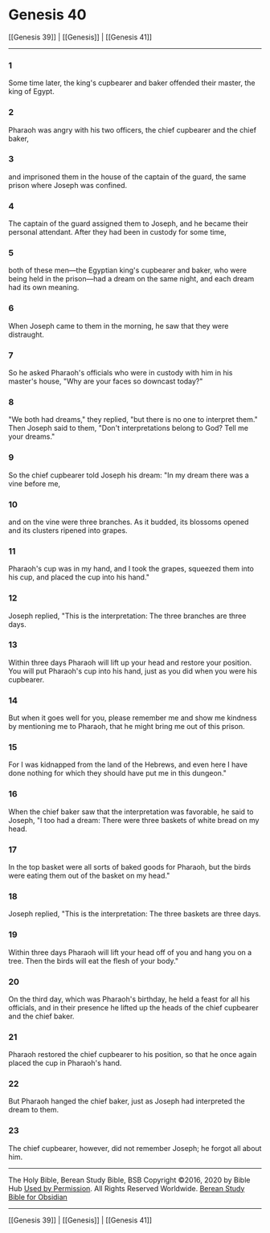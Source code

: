 # Genesis 40

[[Genesis 39]] | [[Genesis]] | [[Genesis 41]]

---

### 1
Some time later, the king's cupbearer and baker offended their master, the king of Egypt.

### 2
Pharaoh was angry with his two officers, the chief cupbearer and the chief baker,

### 3
and imprisoned them in the house of the captain of the guard, the same prison where Joseph was confined.

### 4
The captain of the guard assigned them to Joseph, and he became their personal attendant. After they had been in custody for some time,

### 5
both of these men—the Egyptian king's cupbearer and baker, who were being held in the prison—had a dream on the same night, and each dream had its own meaning.

### 6
When Joseph came to them in the morning, he saw that they were distraught.

### 7
So he asked Pharaoh's officials who were in custody with him in his master's house, "Why are your faces so downcast today?"

### 8
"We both had dreams," they replied, "but there is no one to interpret them." Then Joseph said to them, "Don't interpretations belong to God? Tell me your dreams."

### 9
So the chief cupbearer told Joseph his dream: "In my dream there was a vine before me,

### 10
and on the vine were three branches. As it budded, its blossoms opened and its clusters ripened into grapes.

### 11
Pharaoh's cup was in my hand, and I took the grapes, squeezed them into his cup, and placed the cup into his hand."

### 12
Joseph replied, "This is the interpretation: The three branches are three days.

### 13
Within three days Pharaoh will lift up your head and restore your position. You will put Pharaoh's cup into his hand, just as you did when you were his cupbearer.

### 14
But when it goes well for you, please remember me and show me kindness by mentioning me to Pharaoh, that he might bring me out of this prison.

### 15
For I was kidnapped from the land of the Hebrews, and even here I have done nothing for which they should have put me in this dungeon."

### 16
When the chief baker saw that the interpretation was favorable, he said to Joseph, "I too had a dream: There were three baskets of white bread on my head.

### 17
In the top basket were all sorts of baked goods for Pharaoh, but the birds were eating them out of the basket on my head."

### 18
Joseph replied, "This is the interpretation: The three baskets are three days.

### 19
Within three days Pharaoh will lift your head off of you and hang you on a tree. Then the birds will eat the flesh of your body."

### 20
On the third day, which was Pharaoh's birthday, he held a feast for all his officials, and in their presence he lifted up the heads of the chief cupbearer and the chief baker.

### 21
Pharaoh restored the chief cupbearer to his position, so that he once again placed the cup in Pharaoh's hand.

### 22
But Pharaoh hanged the chief baker, just as Joseph had interpreted the dream to them.

### 23
The chief cupbearer, however, did not remember Joseph; he forgot all about him.

---

The Holy Bible, Berean Study Bible, BSB
Copyright ©2016, 2020 by Bible Hub
[Used by Permission](https://berean.bible/terms.htm). All Rights Reserved Worldwide.
[Berean Study Bible for Obsidian](https://github.com/gapmiss/berean-study-bible-for-obsidian)

---

[[Genesis 39]] | [[Genesis]] | [[Genesis 41]]

